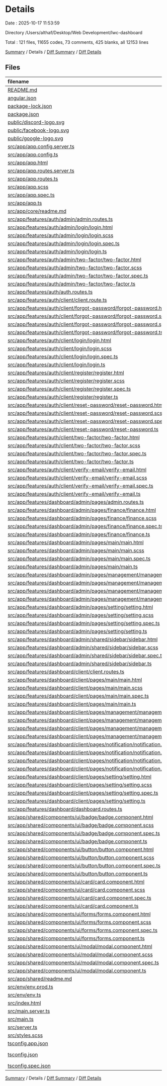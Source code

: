 # Details

Date : 2025-10-17 11:53:59

Directory /Users/althaf/Desktop/Web Development/lwc-dashboard

Total : 121 files,  11655 codes, 73 comments, 425 blanks, all 12153 lines

[Summary](results.md) / Details / [Diff Summary](diff.md) / [Diff Details](diff-details.md)

## Files
| filename | language | code | comment | blank | total |
| :--- | :--- | ---: | ---: | ---: | ---: |
| [README.md](/README.md) | Markdown | 37 | 0 | 24 | 61 |
| [angular.json](/angular.json) | JSON | 103 | 0 | 1 | 104 |
| [package-lock.json](/package-lock.json) | JSON | 9,779 | 0 | 1 | 9,780 |
| [package.json](/package.json) | JSON | 55 | 0 | 1 | 56 |
| [public/discord-logo.svg](/public/discord-logo.svg) | XML | 1 | 0 | 0 | 1 |
| [public/facebook-logo.svg](/public/facebook-logo.svg) | XML | 1 | 0 | 0 | 1 |
| [public/google-logo.svg](/public/google-logo.svg) | XML | 1 | 0 | 0 | 1 |
| [src/app/app.config.server.ts](/src/app/app.config.server.ts) | TypeScript | 10 | 0 | 3 | 13 |
| [src/app/app.config.ts](/src/app/app.config.ts) | TypeScript | 11 | 0 | 3 | 14 |
| [src/app/app.html](/src/app/app.html) | HTML | 3 | 0 | 3 | 6 |
| [src/app/app.routes.server.ts](/src/app/app.routes.server.ts) | TypeScript | 7 | 0 | 2 | 9 |
| [src/app/app.routes.ts](/src/app/app.routes.ts) | TypeScript | 11 | 0 | 2 | 13 |
| [src/app/app.scss](/src/app/app.scss) | SCSS | 0 | 0 | 1 | 1 |
| [src/app/app.spec.ts](/src/app/app.spec.ts) | TypeScript | 20 | 0 | 4 | 24 |
| [src/app/app.ts](/src/app/app.ts) | TypeScript | 11 | 0 | 2 | 13 |
| [src/app/core/readme.md](/src/app/core/readme.md) | Markdown | 1 | 0 | 0 | 1 |
| [src/app/features/auth/admin/admin.routes.ts](/src/app/features/auth/admin/admin.routes.ts) | TypeScript | 19 | 0 | 1 | 20 |
| [src/app/features/auth/admin/login/login.html](/src/app/features/auth/admin/login/login.html) | HTML | 1 | 0 | 1 | 2 |
| [src/app/features/auth/admin/login/login.scss](/src/app/features/auth/admin/login/login.scss) | SCSS | 0 | 0 | 1 | 1 |
| [src/app/features/auth/admin/login/login.spec.ts](/src/app/features/auth/admin/login/login.spec.ts) | TypeScript | 18 | 0 | 6 | 24 |
| [src/app/features/auth/admin/login/login.ts](/src/app/features/auth/admin/login/login.ts) | TypeScript | 9 | 0 | 3 | 12 |
| [src/app/features/auth/admin/two-factor/two-factor.html](/src/app/features/auth/admin/two-factor/two-factor.html) | HTML | 1 | 0 | 1 | 2 |
| [src/app/features/auth/admin/two-factor/two-factor.scss](/src/app/features/auth/admin/two-factor/two-factor.scss) | SCSS | 0 | 0 | 1 | 1 |
| [src/app/features/auth/admin/two-factor/two-factor.spec.ts](/src/app/features/auth/admin/two-factor/two-factor.spec.ts) | TypeScript | 18 | 0 | 6 | 24 |
| [src/app/features/auth/admin/two-factor/two-factor.ts](/src/app/features/auth/admin/two-factor/two-factor.ts) | TypeScript | 9 | 0 | 3 | 12 |
| [src/app/features/auth/auth.routes.ts](/src/app/features/auth/auth.routes.ts) | TypeScript | 17 | 0 | 1 | 18 |
| [src/app/features/auth/client/client.route.ts](/src/app/features/auth/client/client.route.ts) | TypeScript | 39 | 0 | 1 | 40 |
| [src/app/features/auth/client/forgot-password/forgot-password.html](/src/app/features/auth/client/forgot-password/forgot-password.html) | HTML | 1 | 0 | 1 | 2 |
| [src/app/features/auth/client/forgot-password/forgot-password.scss](/src/app/features/auth/client/forgot-password/forgot-password.scss) | SCSS | 0 | 0 | 1 | 1 |
| [src/app/features/auth/client/forgot-password/forgot-password.spec.ts](/src/app/features/auth/client/forgot-password/forgot-password.spec.ts) | TypeScript | 18 | 0 | 6 | 24 |
| [src/app/features/auth/client/forgot-password/forgot-password.ts](/src/app/features/auth/client/forgot-password/forgot-password.ts) | TypeScript | 9 | 0 | 3 | 12 |
| [src/app/features/auth/client/login/login.html](/src/app/features/auth/client/login/login.html) | HTML | 71 | 10 | 17 | 98 |
| [src/app/features/auth/client/login/login.scss](/src/app/features/auth/client/login/login.scss) | SCSS | 106 | 0 | 16 | 122 |
| [src/app/features/auth/client/login/login.spec.ts](/src/app/features/auth/client/login/login.spec.ts) | TypeScript | 18 | 0 | 6 | 24 |
| [src/app/features/auth/client/login/login.ts](/src/app/features/auth/client/login/login.ts) | TypeScript | 24 | 1 | 3 | 28 |
| [src/app/features/auth/client/register/register.html](/src/app/features/auth/client/register/register.html) | HTML | 86 | 11 | 18 | 115 |
| [src/app/features/auth/client/register/register.scss](/src/app/features/auth/client/register/register.scss) | SCSS | 106 | 0 | 16 | 122 |
| [src/app/features/auth/client/register/register.spec.ts](/src/app/features/auth/client/register/register.spec.ts) | TypeScript | 18 | 0 | 6 | 24 |
| [src/app/features/auth/client/register/register.ts](/src/app/features/auth/client/register/register.ts) | TypeScript | 21 | 1 | 3 | 25 |
| [src/app/features/auth/client/reset-password/reset-password.html](/src/app/features/auth/client/reset-password/reset-password.html) | HTML | 1 | 0 | 1 | 2 |
| [src/app/features/auth/client/reset-password/reset-password.scss](/src/app/features/auth/client/reset-password/reset-password.scss) | SCSS | 0 | 0 | 1 | 1 |
| [src/app/features/auth/client/reset-password/reset-password.spec.ts](/src/app/features/auth/client/reset-password/reset-password.spec.ts) | TypeScript | 18 | 0 | 6 | 24 |
| [src/app/features/auth/client/reset-password/reset-password.ts](/src/app/features/auth/client/reset-password/reset-password.ts) | TypeScript | 9 | 0 | 3 | 12 |
| [src/app/features/auth/client/two-factor/two-factor.html](/src/app/features/auth/client/two-factor/two-factor.html) | HTML | 1 | 0 | 1 | 2 |
| [src/app/features/auth/client/two-factor/two-factor.scss](/src/app/features/auth/client/two-factor/two-factor.scss) | SCSS | 0 | 0 | 1 | 1 |
| [src/app/features/auth/client/two-factor/two-factor.spec.ts](/src/app/features/auth/client/two-factor/two-factor.spec.ts) | TypeScript | 18 | 0 | 6 | 24 |
| [src/app/features/auth/client/two-factor/two-factor.ts](/src/app/features/auth/client/two-factor/two-factor.ts) | TypeScript | 9 | 0 | 3 | 12 |
| [src/app/features/auth/client/verify-email/verify-email.html](/src/app/features/auth/client/verify-email/verify-email.html) | HTML | 1 | 0 | 1 | 2 |
| [src/app/features/auth/client/verify-email/verify-email.scss](/src/app/features/auth/client/verify-email/verify-email.scss) | SCSS | 0 | 0 | 1 | 1 |
| [src/app/features/auth/client/verify-email/verify-email.spec.ts](/src/app/features/auth/client/verify-email/verify-email.spec.ts) | TypeScript | 18 | 0 | 6 | 24 |
| [src/app/features/auth/client/verify-email/verify-email.ts](/src/app/features/auth/client/verify-email/verify-email.ts) | TypeScript | 9 | 0 | 3 | 12 |
| [src/app/features/dashboard/admin/pages/admin.routes.ts](/src/app/features/dashboard/admin/pages/admin.routes.ts) | TypeScript | 29 | 0 | 1 | 30 |
| [src/app/features/dashboard/admin/pages/finance/finance.html](/src/app/features/dashboard/admin/pages/finance/finance.html) | HTML | 1 | 0 | 1 | 2 |
| [src/app/features/dashboard/admin/pages/finance/finance.scss](/src/app/features/dashboard/admin/pages/finance/finance.scss) | SCSS | 0 | 0 | 1 | 1 |
| [src/app/features/dashboard/admin/pages/finance/finance.spec.ts](/src/app/features/dashboard/admin/pages/finance/finance.spec.ts) | TypeScript | 18 | 0 | 6 | 24 |
| [src/app/features/dashboard/admin/pages/finance/finance.ts](/src/app/features/dashboard/admin/pages/finance/finance.ts) | TypeScript | 9 | 0 | 3 | 12 |
| [src/app/features/dashboard/admin/pages/main/main.html](/src/app/features/dashboard/admin/pages/main/main.html) | HTML | 1 | 0 | 1 | 2 |
| [src/app/features/dashboard/admin/pages/main/main.scss](/src/app/features/dashboard/admin/pages/main/main.scss) | SCSS | 0 | 0 | 1 | 1 |
| [src/app/features/dashboard/admin/pages/main/main.spec.ts](/src/app/features/dashboard/admin/pages/main/main.spec.ts) | TypeScript | 18 | 0 | 6 | 24 |
| [src/app/features/dashboard/admin/pages/main/main.ts](/src/app/features/dashboard/admin/pages/main/main.ts) | TypeScript | 9 | 0 | 3 | 12 |
| [src/app/features/dashboard/admin/pages/management/management.html](/src/app/features/dashboard/admin/pages/management/management.html) | HTML | 1 | 0 | 1 | 2 |
| [src/app/features/dashboard/admin/pages/management/management.scss](/src/app/features/dashboard/admin/pages/management/management.scss) | SCSS | 0 | 0 | 1 | 1 |
| [src/app/features/dashboard/admin/pages/management/management.spec.ts](/src/app/features/dashboard/admin/pages/management/management.spec.ts) | TypeScript | 18 | 0 | 6 | 24 |
| [src/app/features/dashboard/admin/pages/management/management.ts](/src/app/features/dashboard/admin/pages/management/management.ts) | TypeScript | 9 | 0 | 3 | 12 |
| [src/app/features/dashboard/admin/pages/setting/setting.html](/src/app/features/dashboard/admin/pages/setting/setting.html) | HTML | 1 | 0 | 1 | 2 |
| [src/app/features/dashboard/admin/pages/setting/setting.scss](/src/app/features/dashboard/admin/pages/setting/setting.scss) | SCSS | 0 | 0 | 1 | 1 |
| [src/app/features/dashboard/admin/pages/setting/setting.spec.ts](/src/app/features/dashboard/admin/pages/setting/setting.spec.ts) | TypeScript | 18 | 0 | 6 | 24 |
| [src/app/features/dashboard/admin/pages/setting/setting.ts](/src/app/features/dashboard/admin/pages/setting/setting.ts) | TypeScript | 9 | 0 | 3 | 12 |
| [src/app/features/dashboard/admin/shared/sidebar/sidebar.html](/src/app/features/dashboard/admin/shared/sidebar/sidebar.html) | HTML | 1 | 0 | 1 | 2 |
| [src/app/features/dashboard/admin/shared/sidebar/sidebar.scss](/src/app/features/dashboard/admin/shared/sidebar/sidebar.scss) | SCSS | 0 | 0 | 1 | 1 |
| [src/app/features/dashboard/admin/shared/sidebar/sidebar.spec.ts](/src/app/features/dashboard/admin/shared/sidebar/sidebar.spec.ts) | TypeScript | 18 | 0 | 6 | 24 |
| [src/app/features/dashboard/admin/shared/sidebar/sidebar.ts](/src/app/features/dashboard/admin/shared/sidebar/sidebar.ts) | TypeScript | 9 | 0 | 3 | 12 |
| [src/app/features/dashboard/client/client.routes.ts](/src/app/features/dashboard/client/client.routes.ts) | TypeScript | 29 | 0 | 1 | 30 |
| [src/app/features/dashboard/client/pages/main/main.html](/src/app/features/dashboard/client/pages/main/main.html) | HTML | 79 | 8 | 17 | 104 |
| [src/app/features/dashboard/client/pages/main/main.scss](/src/app/features/dashboard/client/pages/main/main.scss) | SCSS | 185 | 0 | 32 | 217 |
| [src/app/features/dashboard/client/pages/main/main.spec.ts](/src/app/features/dashboard/client/pages/main/main.spec.ts) | TypeScript | 18 | 0 | 6 | 24 |
| [src/app/features/dashboard/client/pages/main/main.ts](/src/app/features/dashboard/client/pages/main/main.ts) | TypeScript | 18 | 1 | 3 | 22 |
| [src/app/features/dashboard/client/pages/management/management.html](/src/app/features/dashboard/client/pages/management/management.html) | HTML | 1 | 0 | 1 | 2 |
| [src/app/features/dashboard/client/pages/management/management.scss](/src/app/features/dashboard/client/pages/management/management.scss) | SCSS | 0 | 0 | 1 | 1 |
| [src/app/features/dashboard/client/pages/management/management.spec.ts](/src/app/features/dashboard/client/pages/management/management.spec.ts) | TypeScript | 18 | 0 | 6 | 24 |
| [src/app/features/dashboard/client/pages/management/management.ts](/src/app/features/dashboard/client/pages/management/management.ts) | TypeScript | 9 | 0 | 3 | 12 |
| [src/app/features/dashboard/client/pages/notification/notification.html](/src/app/features/dashboard/client/pages/notification/notification.html) | HTML | 1 | 0 | 1 | 2 |
| [src/app/features/dashboard/client/pages/notification/notification.scss](/src/app/features/dashboard/client/pages/notification/notification.scss) | SCSS | 0 | 0 | 1 | 1 |
| [src/app/features/dashboard/client/pages/notification/notification.spec.ts](/src/app/features/dashboard/client/pages/notification/notification.spec.ts) | TypeScript | 18 | 0 | 6 | 24 |
| [src/app/features/dashboard/client/pages/notification/notification.ts](/src/app/features/dashboard/client/pages/notification/notification.ts) | TypeScript | 9 | 0 | 3 | 12 |
| [src/app/features/dashboard/client/pages/setting/setting.html](/src/app/features/dashboard/client/pages/setting/setting.html) | HTML | 1 | 0 | 1 | 2 |
| [src/app/features/dashboard/client/pages/setting/setting.scss](/src/app/features/dashboard/client/pages/setting/setting.scss) | SCSS | 0 | 0 | 1 | 1 |
| [src/app/features/dashboard/client/pages/setting/setting.spec.ts](/src/app/features/dashboard/client/pages/setting/setting.spec.ts) | TypeScript | 18 | 0 | 6 | 24 |
| [src/app/features/dashboard/client/pages/setting/setting.ts](/src/app/features/dashboard/client/pages/setting/setting.ts) | TypeScript | 9 | 0 | 3 | 12 |
| [src/app/features/dashboard/dashboard.routes.ts](/src/app/features/dashboard/dashboard.routes.ts) | TypeScript | 17 | 0 | 1 | 18 |
| [src/app/shared/components/ui/badge/badge.component.html](/src/app/shared/components/ui/badge/badge.component.html) | HTML | 0 | 0 | 1 | 1 |
| [src/app/shared/components/ui/badge/badge.component.scss](/src/app/shared/components/ui/badge/badge.component.scss) | SCSS | 0 | 0 | 1 | 1 |
| [src/app/shared/components/ui/badge/badge.component.spec.ts](/src/app/shared/components/ui/badge/badge.component.spec.ts) | TypeScript | 0 | 0 | 1 | 1 |
| [src/app/shared/components/ui/badge/badge.component.ts](/src/app/shared/components/ui/badge/badge.component.ts) | TypeScript | 10 | 1 | 3 | 14 |
| [src/app/shared/components/ui/button/button.component.html](/src/app/shared/components/ui/button/button.component.html) | HTML | 7 | 0 | 0 | 7 |
| [src/app/shared/components/ui/button/button.component.scss](/src/app/shared/components/ui/button/button.component.scss) | SCSS | 36 | 0 | 6 | 42 |
| [src/app/shared/components/ui/button/button.component.spec.ts](/src/app/shared/components/ui/button/button.component.spec.ts) | TypeScript | 0 | 0 | 1 | 1 |
| [src/app/shared/components/ui/button/button.component.ts](/src/app/shared/components/ui/button/button.component.ts) | TypeScript | 19 | 1 | 7 | 27 |
| [src/app/shared/components/ui/card/card.component.html](/src/app/shared/components/ui/card/card.component.html) | HTML | 0 | 0 | 1 | 1 |
| [src/app/shared/components/ui/card/card.component.scss](/src/app/shared/components/ui/card/card.component.scss) | SCSS | 0 | 0 | 1 | 1 |
| [src/app/shared/components/ui/card/card.component.spec.ts](/src/app/shared/components/ui/card/card.component.spec.ts) | TypeScript | 0 | 0 | 1 | 1 |
| [src/app/shared/components/ui/card/card.component.ts](/src/app/shared/components/ui/card/card.component.ts) | TypeScript | 0 | 0 | 1 | 1 |
| [src/app/shared/components/ui/forms/forms.component.html](/src/app/shared/components/ui/forms/forms.component.html) | HTML | 15 | 3 | 4 | 22 |
| [src/app/shared/components/ui/forms/forms.component.scss](/src/app/shared/components/ui/forms/forms.component.scss) | SCSS | 55 | 0 | 8 | 63 |
| [src/app/shared/components/ui/forms/forms.component.spec.ts](/src/app/shared/components/ui/forms/forms.component.spec.ts) | TypeScript | 18 | 0 | 6 | 24 |
| [src/app/shared/components/ui/forms/forms.component.ts](/src/app/shared/components/ui/forms/forms.component.ts) | TypeScript | 15 | 0 | 7 | 22 |
| [src/app/shared/components/ui/modal/modal.component.html](/src/app/shared/components/ui/modal/modal.component.html) | HTML | 0 | 0 | 1 | 1 |
| [src/app/shared/components/ui/modal/modal.component.scss](/src/app/shared/components/ui/modal/modal.component.scss) | SCSS | 0 | 0 | 1 | 1 |
| [src/app/shared/components/ui/modal/modal.component.spec.ts](/src/app/shared/components/ui/modal/modal.component.spec.ts) | TypeScript | 0 | 0 | 1 | 1 |
| [src/app/shared/components/ui/modal/modal.component.ts](/src/app/shared/components/ui/modal/modal.component.ts) | TypeScript | 0 | 0 | 1 | 1 |
| [src/app/shared/readme.md](/src/app/shared/readme.md) | Markdown | 1 | 0 | 0 | 1 |
| [src/env/env.prod.ts](/src/env/env.prod.ts) | TypeScript | 0 | 0 | 1 | 1 |
| [src/env/env.ts](/src/env/env.ts) | TypeScript | 0 | 0 | 1 | 1 |
| [src/index.html](/src/index.html) | HTML | 15 | 0 | 1 | 16 |
| [src/main.server.ts](/src/main.server.ts) | TypeScript | 6 | 0 | 3 | 9 |
| [src/main.ts](/src/main.ts) | TypeScript | 5 | 0 | 2 | 7 |
| [src/server.ts](/src/server.ts) | TypeScript | 36 | 24 | 9 | 69 |
| [src/styles.scss](/src/styles.scss) | SCSS | 15 | 6 | 2 | 23 |
| [tsconfig.app.json](/tsconfig.app.json) | JSON | 15 | 2 | 1 | 18 |
| [tsconfig.json](/tsconfig.json) | JSON with Comments | 32 | 2 | 1 | 35 |
| [tsconfig.spec.json](/tsconfig.spec.json) | JSON | 12 | 2 | 1 | 15 |

[Summary](results.md) / Details / [Diff Summary](diff.md) / [Diff Details](diff-details.md)